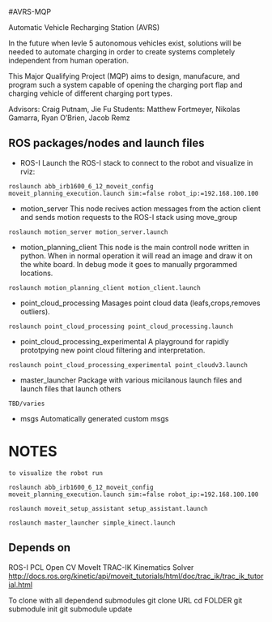 #AVRS-MQP

Automatic Vehicle Recharging Station (AVRS)

In the future when levle 5 autonomous vehicles exist, solutions will be needed to automate charging in order to create systems completely independent from human operation. 

This Major Qualifying Project (MQP) aims to design, manufacure, and program such a system capable of opening the charging port flap and charging vehicle of different charging port types. 

Advisors: Craig Putnam, Jie Fu
Students: Matthew Fortmeyer, Nikolas Gamarra, Ryan O’Brien, Jacob Remz


## ROS packages/nodes and launch files

- ROS-I
Launch the ROS-I stack to connect to the robot and visualize in rviz:

```
roslaunch abb_irb1600_6_12_moveit_config moveit_planning_execution.launch sim:=false robot_ip:=192.168.100.100
```

- motion_server
This node recives action messages from the action client and sends motion requests to the ROS-I stack using move_group
```
roslaunch motion_server motion_server.launch 
```

- motion_planning_client
This node is the main controll node written in python.  When in normal operation it will read an image and draw it on the white board. In debug mode it goes to manually  prgorammed locations.

```
roslaunch motion_planning_client motion_client.launch 
```

- point_cloud_processing
Masages point cloud data (leafs,crops,removes outliers). 

```
roslaunch point_cloud_processing point_cloud_processing.launch 
```

- point_cloud_processing_experimental
A playground for rapidly prototpying new point cloud filtering and interpretation.

```
roslaunch point_cloud_processing_experimental point_cloudv3.launch 
```

- master_launcher
Package with various micilanous launch files and launch files that launch others

```
TBD/varies
```

- msgs
Automatically generated custom msgs

# NOTES
```
to visualize the robot run

roslaunch abb_irb1600_6_12_moveit_config moveit_planning_execution.launch sim:=false robot_ip:=192.168.100.100

roslaunch moveit_setup_assistant setup_assistant.launch

roslaunch master_launcher simple_kinect.launch 

```




## Depends on

ROS-I
PCL
Open CV
MoveIt
TRAC-IK Kinematics Solver
http://docs.ros.org/kinetic/api/moveit_tutorials/html/doc/trac_ik/trac_ik_tutorial.html


To clone with all dependend submodules
git clone URL
cd FOLDER
git submodule init
git submodule update





